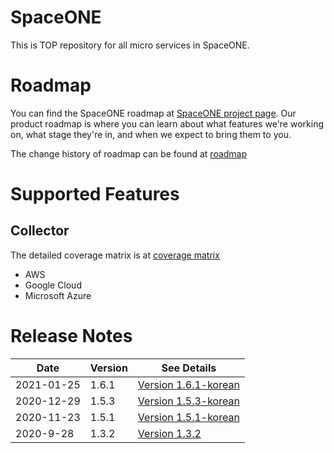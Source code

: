 # SpaceONE

This is TOP repository for all micro services in SpaceONE.

# Roadmap

You can find the SpaceONE roadmap at [SpaceONE project page](https://github.com/spaceone-dev/spaceone/projects/1).
Our product roadmap is where you can learn about what features we're working on, what stage they're in, 
and when we expect to bring them to you.

The change history of roadmap can be found at [roadmap](./roadmap.md)

# Supported Features

## Collector

The detailed coverage matrix is at [coverage matrix](./docs/collector_coverage.md)

* AWS
* Google Cloud
* Microsoft Azure

# Release Notes

| Date        |  Version   | See Details  |
| ---         | ----       | ----         |
| 2021-01-25  | 1.6.1      | [Version 1.6.1-korean](./release_notes/version_1.6_1_ko.md)|
| 2020-12-29  | 1.5.3      | [Version 1.5.3-korean](./release_notes/version_1.5.3_ko.md)|
| 2020-11-23  | 1.5.1      | [Version 1.5.1-korean](./release_notes/version_1.5.1_ko.md)|
| 2020-9-28   | 1.3.2      | [Version 1.3.2](./release_notes/version_1.3.2.md) |


